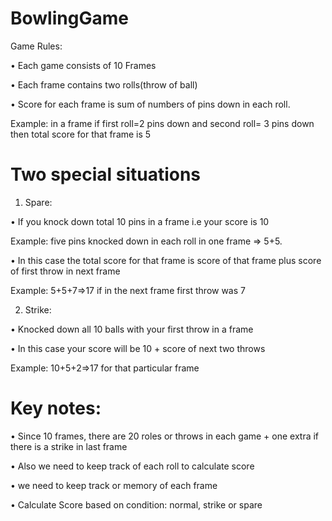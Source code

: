 # BowlingGame

Game Rules:

•	Each game consists of 10 Frames

•	Each frame contains two rolls(throw of ball)

•	Score for each frame is sum of numbers of pins down in each roll. 

Example: in a frame if first roll=2 pins down and second roll= 3 pins down then total score for that frame is 5

# Two special situations

 1.	Spare:

•	If you knock down total 10 pins in a frame i.e your score is 10 

Example: five pins knocked down in each roll in one frame =>  5+5.

•	In this case the total score for that frame is score of that frame plus score of first throw in next frame

Example: 5+5+7=>17 if in the next frame first throw was 7

2.	Strike: 

•	Knocked down all 10 balls with your first throw in a frame

•	In this case your score will be 10 + score of next two throws

Example: 10+5+2=>17 for that particular frame

# Key notes:

•	Since 10 frames, there are 20 roles or throws in each game + one extra if there is a strike in last frame

•	Also we need to keep track of each roll to calculate score

•	we need to keep track or memory of each frame

•	Calculate Score based on condition: normal, strike or spare

